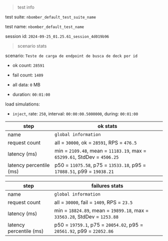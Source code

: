 > test info

test suite: `nbomber_default_test_suite_name`

test name: `nbomber_default_test_name`

session id: `2024-09-25_01.25.61_session_4d019b96`

> scenario stats

scenario: `Teste de carga de endpoint de busca de deck por id`

  - ok count: `28591`

  - fail count: `1409`

  - all data: `0` MB

  - duration: `00:01:00`

load simulations:

  - `inject`, rate: `250`, interval: `00:00:00.5000000`, during: `00:01:00`

|step|ok stats|
|---|---|
|name|`global information`|
|request count|all = `30000`, ok = `28591`, RPS = `476.5`|
|latency (ms)|min = `2109.48`, mean = `11183.19`, max = `65299.61`, StdDev = `4506.25`|
|latency percentile (ms)|p50 = `11075.58`, p75 = `13533.18`, p95 = `17088.51`, p99 = `19038.21`|


|step|failures stats|
|---|---|
|name|`global information`|
|request count|all = `30000`, fail = `1409`, RPS = `23.5`|
|latency (ms)|min = `18824.89`, mean = `19899.18`, max = `33563.28`, StdDev = `1253.88`|
|latency percentile (ms)|p50 = `19759.1`, p75 = `20054.02`, p95 = `20561.92`, p99 = `22052.86`|




